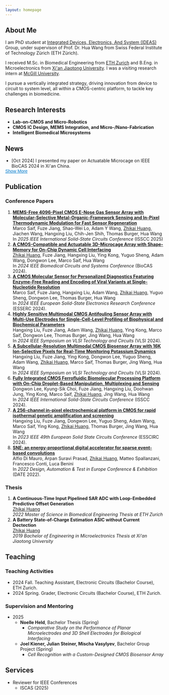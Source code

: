 ```yaml
---
layout: homepage
---
```


## About Me

I am PhD student at <a href="https://ideas.ethz.ch/">Integrated Devices, Electronics, And System (IDEAS)</a> Group, under supervison of Prof. Dr. Hua Wang from Swiss Federal Institute of Technology Zürich (ETH Zürich).

I received M.Sc. in Biomedical Engineering from <a href="https://ethz.ch/en.html">ETH Zurich</a> and B.Eng. in Microelectronics from <a href="http://en.xjtu.edu.cn/">Xi'an Jiaotong University</a>. I was a visiting research intern at <a href="https://www.mcgill.ca/">McGill University</a>.

I pursue a vertically integrated strategy, driving innovation from device to circuit to system level, all within a CMOS-centric platform, to tackle key challenges in biomedicine.

## Research Interests

- **Lab-on-CMOS and Micro-Robotics**
- **CMOS IC Design, MEMS Integration, and Micro-/Nano-Fabrication**
- **Intelligent Biomedical Microsystems**


## News
<ul id="news-list">
  <li class="news-item"> [Oct 2024] I presented my paper on Actuatable Microcage on IEEE BioCAS 2024 in Xi'an China.</li>
</ul><button id="toggle-news">Show More</button>


## Publication


### Conference Papers 

<div>
<ol>
    <li>
        <a href="https://doi.org/10.1109/ISSCC49661.2025.10904809"><b>MEMS-Free 4096-Pixel CMOS E-Nose Gas Sensor Array with Molecular-Selective Metal-Organic-Framework Sensing and In-Pixel Thermodynamic Modulation for Fast Sensor Regeneration</b></a> <br />
        Marco Saif, Fuze Jiang, Shao-Wei Lo, Adam Y Wang, <u>Zhikai Huang</u>, Jiachen Wang, Hangxing Liu, Chih-Jen Shih, Thomas Burger, Hua Wang   <br />
        In <i>2025 IEEE International Solid-State Circuits Conference</i> (ISSCC 2025)
    </li>
    <li>
        <a href="https://doi.org/10.1109/BioCAS61083.2024.10798135"><b>A CMOS-Compatible and Actuatable 3D-Microcage Array with Shape-Memory for On-Chip Dynamic Cell Interfacing</b></a> <br />
        <U>Zhikai Huang</u>, Fuze Jiang, Hangxing Liu, Ying Kong, Yuguo Sheng, Adam Wang, Dongwon Lee, Marco Saif, Hua Wang <br />
        In <i>2024 IEEE Biomedical Circuits and Systems Conference</i> (BioCAS 2024). 
    </li>
    <li>
        <a href="https://doi.org/10.1109/ESSERC62670.2024.10719586"><b>A CMOS Molecular Sensor for Personalized Diagnostics Featuring Enzyme-Free Reading and Encoding of Viral Variants at Single-Nucleotide Resolution</b></a> <br />
        Marco Saif, Fuze Jiang, Hangxing Liu, Adam Wang, <u>Zhikai Huang</u>, Yuguo Sheng, Dongwon Lee, Thomas Burger, Hua Wang  <br />
        In <i>2024 IEEE European Solid-State Electronics Research Conference</i> (ESSERC 2024).
    </li>
    <li>
        <a href="https://doi.org/10.1109/VLSITechnologyandCir46783.2024.10631420"><b>Highly Sensitive Multimodal CMOS Antifouling Sensor Array with Multi-Use Electrodes for Single-Cell-Level Profiling of Biophysical and Biochemical Parameters</b></a> <br />
        Hangxing Liu, Fuze Jiang, Adam Wang, <u>Zhikai Huang</u>, Ying Kong, Marco Saif, Dongwon Lee, Thomas Burger, Jing Wang, Hua Wang  <br />
        In <i>2024 IEEE Symposium on VLSI Technology and Circuits</i> (VLSI 2024).
    </li>
    <li>
        <a href="https://doi.org/10.1109/VLSITechnologyandCir46783.2024.10631479"><b>A Subcellular-Resolution Multimodal CMOS Biosensor Array with 16K Ion-Selective Pixels for Real-Time Monitoring Potassium Dynamics</b></a> <br />
        Hangxing Liu, Fuze Jiang, Ying Kong, Dongwon Lee, Yuguo Sheng, Adam Wang, <u>Zhikai Huang</u>, Marco Saif, Thomas Burger, Jing Wang, Hua Wang  <br />
        In <i>2024 IEEE Symposium on VLSI Technology and Circuits</i> (VLSI 2024).
    </li>
    <li>
        <a href="https://doi.org/10.1109/ISSCC49657.2024.10454430"><b>Fully Integrated CMOS Ferrofluidic Biomolecular Processing Platform with On-Chip Droplet-Based Manipulation, Multiplexing and Sensing</b></a> <br />
        Dongwon Lee, Kyung-Sik Choi, Fuze Jiang, Hangxing Liu, Doohwan Jung, Ying Kong, Marco Saif, <u>Zhikai Huang</u>, Jing Wang, Hua Wang  <br />
        In <i>2024 IEEE International Solid-State Circuits Conference</i> (ISSCC 2024).
    </li>
    <li>
        <a href="https://doi.org/10.1109/ESSCIRC59616.2023.10268777"><b>A 256-channel in-pixel electrochemical platform in CMOS for rapid isothermal genetic amplification and screening</b></a> <br />
        Hangxing Liu, Fuze Jiang, Dongwon Lee, Yuguo Sheng, Adam Wang, Marco Saif, Ying Kong, <u>Zhikai Huang</u>, Thomas Burger, Jing Wang, Hua Wang  <br />
        In <i>2023 IEEE 49th European Solid State Circuits Conference</i> (ESSCIRC 2024).
    </li>
      <li>
        <a href="https://doi.org/10.23919/DATE54114.2022.9774552"><b>SNE: an energy-proportional digital accelerator for sparse event-based convolutions</b></a> <br />
        Alfio Di Mauro, Arpan Suravi Prasad, <u>Zhikai Huang</u>, Matteo Spallanzani, Francesco Conti, Luca Benini  <br />
        In <i>2022 Design, Automation & Test in Europe Conference & Exhibition</i> (DATE 2022).
    </li>
            
</ol>
</div>

### Thesis

<div>
<ol>
    <li>
        <b> A Continuous-Time Input Pipelined SAR ADC with Loop-Embedded Predictive Offset Generation</b> <br />
        <u>Zhikai Huang</u>  <br />
        <i>2022 Master of Science in Biomedical Engineering Thesis at ETH Zurich</i>
    </li>
    <li>
        <b> A Battery State-of-Charge Estimation ASIC without Current Dectection</b> <br />
        <u>Zhikai Huang</u>  <br />
        <i>2019 Bachelor of Engineering in Microelectronics Thesis at Xi'an Jiaotong University</i>
    </li>    

</ol>
</div>



## Teaching

### Teaching Activities
- 2024 Fall. Teaching Assistant, Electronic Circuits (Bachelor Course), ETH Zurich.
- 2024 Spring. Grader, Electronic Circuits (Bachelor Course), ETH Zurich.

### Supervision and Mentoring
- 2025
  - **Noelle Held**, Bachelor Thesis (Spring)
    -  *Comparative Study on the Performance of Planar Microelectrodes and 3D Shell Electrodes for Biological Interfacing*
  - **Joel Kiener, Julian Steiner, Mischa Vasylyev**, Bachelor Group Project (Spring)
    - *Cell Recognition with a Custom-Designed CMOS Biosensor Array*

## Services

- Reviewer for IEEE Conferences
     -  ISCAS (2025)
 










<style>
.news-item.hidden {
  display: none;
}
#news-list {
  margin-bottom: 0;
  padding-left: 20px; /* match <ul> indent */
}
#toggle-news {
  background: none;
  border: none;
  color: #007acc;
  font-size: 14px;
  cursor: pointer;
  padding: 0;
  margin: 0;
  text-decoration: underline;
  display: inline;
}
</style>

<script>
document.addEventListener('DOMContentLoaded', function() {
  const items = document.querySelectorAll('#news-list .news-item');
  const btn = document.getElementById('toggle-news');
  let expanded = false;

  // Hide items beyond the 5th
  items.forEach((item, index) => {
    if (index >= 5) item.classList.add('hidden');
  });

  if (items.length <= 5) {
    btn.style.display = 'none';
    return;
  }

  btn.addEventListener('click', function() {
    expanded = !expanded;
    items.forEach((item, index) => {
      if (index >= 5) {
        item.classList.toggle('hidden', !expanded);
      }
    });
    btn.textContent = expanded ? 'Show Less' : 'Show More';
  });
});
</script>
